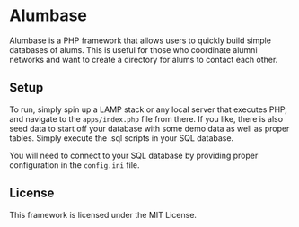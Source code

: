 # Alumbase
Alumbase is a PHP framework that allows users to quickly build simple databases of alums. This is useful for those who coordinate alumni networks and want to create a directory for alums to contact each other.

## Setup
To run, simply spin up a LAMP stack or any local server that executes PHP, and navigate to the `apps/index.php` file from there. If you like, there is also seed data to start off your database with some demo data as well as proper tables. Simply execute the .sql scripts in your SQL database.

You will need to connect to your SQL database by providing proper configuration in the `config.ini` file.

## License
This framework is licensed under the MIT License.

